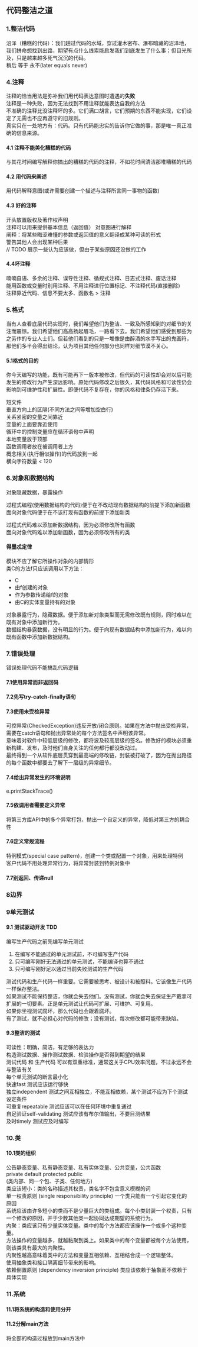 ## 代码整洁之道

### 1.整洁代码

沼泽（糟糕的代码）：我们趟过代码的水域，穿过灌木密布、瀑布暗藏的沼泽地，我们拼命想找到出路，期望有点什么线索能启发我们到底发生了什么事；但目光所及，只是越来越多死气沉沉的代码。  
稍后 等于 永不(later equals never)

### 4.注释

注释的恰当用法是弥补我们用代码表达意图时遭遇的**失败**  
注释是一种失败，因为无法找到不用注释就能表达自我的方法  
不准确的注释比没注释坏的多。它们满口胡言，它们预期的东西不能实现，它们设定了无需也不应再遵守的旧规则。  
真实只在一处地方有：代码。只有代码能忠实的告诉你它做的事，那是唯一真正准确的信息来源。

#### 4.1 注释不能美化糟糕的代码

与其花时间编写解释你搞出的糟糕的代码的注释，不如花时间清洁那堆糟糕的代码

#### 4.2 用代码来阐述

用代码解释意图(或许需要创建一个描述与注释所言同一事物的函数)

#### 4.3 好的注释

开头放置版权及著作权声明  
注释可以用来提供基本信息（返回值） 对意图进行解释  
阐释：将某些晦涩难懂的参数或返回值的意义翻译成某种可读的形式  
警告其他人会出现某种后果  
// TODO 展示一些认为应该做，但由于某些原因还没做的工作

#### 4.4坏注释

喃喃自语、多余的注释、误导性注释、循规式注释、日志式注释、废话注释  
能用函数或变量时别用注释、不用注释进行位置标记、不注释代码(直接删除)  
注释靠近代码、信息不要太多、函数名 > 注释

### 5.格式

当有人查看底层代码实现时，我们希望他们为整洁、一致及所感知到的对细节的关注而震惊。我们希望他们高高扬起眉毛，一路看下去。我们希望他们感受到那些为之劳作的专业人士们。但若他们看到的只是一堆像是由醉酒的水手写出的鬼画符，那他们多半会得出结论，认为项目其他任何部分也同样对细节漠不关心。

#### 5.1格式的目的

你今天编写的功能，既有可能再下一版本被修改，但代码的可读性却会对以后可能发生的修改行为产生深远影响。原始代码修改之后很久，其代码风格和可读性仍会影响到可维护性和扩展性。即便代码不复存在，你的风格和律条仍存活下来。

短文件  
垂直方向上的区隔(不同方法之间等增加空白行)  
关系紧密的变量之间靠近  
变量的上面要靠近使用  
循环中的控制变量应在循环语句中声明  
本地变量放于顶部  
函数调用者放在被调用者上方  
概念相关(执行相似操作)的代码放到一起  
横向字符数量 < 120

### 6.对象和数据结构

对象隐藏数据，暴露操作

过程式编程(使用数据结构的代码)便于在不改动现有数据结构的前提下添加新函数  
面向对象代码便于在不该打现有函数的前提下添加新类

过程式代码难以添加新数据结构，因为必须修改所有函数  
面向对象代码难以添加新函数，因为必须修改所有的类

#### 得墨忒定律

模块不应了解它所操作对象的内部情形  
类C的方法f只应该调用以下方法：

* C
* 由f创建的对象
* 作为参数传递给f的对象
* 由C的实体变量持有的对象

对象暴露行为，隐藏数据。便于添加新对象类型而无需修改既有规则，同时难以在既有对象中添加新行为。  
数据结构暴露数据，没有明显的行为。便于向现有数据结构中添加新行为，难以向既有函数中添加新数据结构。

### 7.错误处理

错误处理代码不能搞乱代码逻辑

#### 7.1使用异常而非返回码

#### 7.2先写try-catch-finally语句

#### 7.3使用未受检异常

可控异常(CheckedException)违反开放/闭合原则。如果在方法中抛出受检异常，需要在catch语句和抛出异常处的每个方法签名中声明该异常。  
意味着对软件中较低层级的修改，都将波及较高层级的签名。修改好的模块必须重新构建、发布，及时他们自身关注的任何都行都没改动过。  
最终得到一个从软件底层贯穿到最高端的修改链，封装被打破了，因为在抛出路径的每个函数中都要去了解下一层级的异常细节。

#### 7.4给出异常发生的环境说明

e.printStackTrace()

#### 7.5依调用者需要定义异常

将第三方库API中的多个异常打包，抛出一个自定义的异常，降低对第三方的耦合性

#### 7.6定义常规流程

特例模式(special case pattern)，创建一个类或配置一个对象，用来处理特例  
客户代码不用处理异常行为，将异常封装到特例对象中

#### 7.7别返回、传递null

### 8边界

### 9单元测试

#### 9.1 测试驱动开发 TDD

编写生产代码之前先编写单元测试

1. 在编写不能通过的单元测试前，不可编写生产代码
2. 只可编写刚好无法通过的单元测试，不能编译也算不通过
3. 只可编写刚好足以通过当前失败测试的生产代码

测试代码和生产代码一样重要。它需要被思考、被设计和被照料。它该像生产代码一样保存整洁。  
如果测试不能保持整洁，你就会失去他们。没有测试，你就会失去保证生产戴拿可扩展的一切要素。正是单元测试让代码可扩展、可维护、可复用。  
如果你坐视测试腐坏，那么代码也会跟着腐坏。  
有了测试，就不必担心对代码的修改；没有测试，每次修改都可能带来缺陷。

#### 9.3整洁的测试

可读性：明确，简洁，有足够的表达力  
构造测试数据、操作测试数据、检验操作是否得到期望的结果  
测试代码 和 生产代码 可以有双重标准，通常这关乎CPU效率问题，不过永远不会与整洁有关  
每个单元测试的断言最小化  
快速fast 测试应该运行够快  
独立independent 测试之间互相独立，不能互相依赖，某个测试不应为下个测试设定条件  
可重复repeatable 测试应该可以在任何环境中重复通过  
自足验证self-validating 测试应该有布尔值输出，不要目测结果  
及时timely 测试应及时编写

### 10.类

#### 10.1类的组织

公告静态变量、私有静态变量、私有实体变量、公共变量，公共函数  
private default protected public  
(类内部、同一个包、子类、任何地方)  
类应该短小：类的名称描述其权责，类名字不包含意义模糊的词  
单一权责原则 (single responsibility principle) 一个类只能有一个引起它变化的原因  
系统应该由许多短小的类而不是少量巨大的类组成。每个小类封装一个权责，只有一个修改的原因，并于少数其他类一起协同达成期望的系统行为。  
内聚：类应该只有少量实体变量。类中的每个方法都应该操作一个或多个这种变量。  
方法操作的变量越多，就越黏聚到类上。如果类中的每个变量都被每个方法使用，则该类具有最大的内聚性。  
内聚性越高意味着类中的方法和变量互相依赖、互相结合成一个逻辑整体。  
使用抽象类和接口隔离细节带来的影响。  
依赖倒置原则 (dependency inversion principle) 类应该依赖于抽象而不依赖于具体实现

### 11.系统

#### 11.1将系统的构造和使用分开

#### 11.2分解main方法

将全部的构造过程放到main方法中  





















